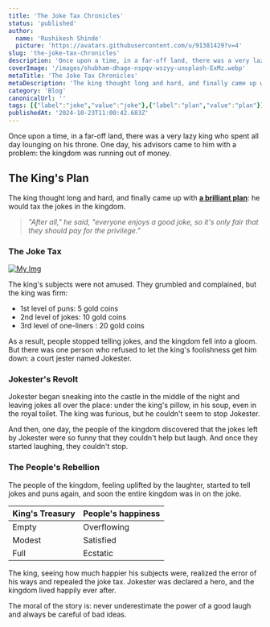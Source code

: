 ```yaml
---
title: 'The Joke Tax Chronicles'
status: 'published'
author:
  name: 'Rushikesh Shinde'
  picture: 'https://avatars.githubusercontent.com/u/91381429?v=4'
slug: 'the-joke-tax-chronicles'
description: 'Once upon a time, in a far-off land, there was a very lazy king who spent all day lounging on his throne. One day, his advisors came to him with a problem: the kingdom was running out of money.'
coverImage: '/images/shubham-dhage-nspqv-wszyy-unsplash-ExMz.webp'
metaTitle: 'The Joke Tax Chronicles'
metaDescription: 'The king thought long and hard, and finally came up with a brilliant plan: he would tax the jokes in the kingdom.'
category: 'Blog'
canonicalUrl: ''
tags: [{"label":"joke","value":"joke"},{"label":"plan","value":"plan"}]
publishedAt: '2024-10-23T11:00:42.683Z'
---
```


Once upon a time, in a far-off land, there was a very lazy king who spent all day lounging on his throne. One day, his advisors came to him with a problem: the kingdom was running out of money.

## The King's Plan

The king thought long and hard, and finally came up with [**a brilliant plan**](/docs/components/typography): he would tax the jokes in the kingdom.

> *"After all," he said, "everyone enjoys a good joke, so it's only fair that they should pay for the privilege."*

### The Joke Tax

[![My Img](/images/banner_bg_desk-QxNz.webp)](/blog/how-ai-is-transforming-digital-marketing)

The king's subjects were not amused. They grumbled and complained, but the king was firm:

- 1st level of puns: 5 gold coins
- 2nd level of jokes: 10 gold coins
- 3rd level of one-liners : 20 gold coins

As a result, people stopped telling jokes, and the kingdom fell into a gloom. But there was one person who refused to let the king's foolishness get him down: a court jester named Jokester.

### Jokester's Revolt

Jokester began sneaking into the castle in the middle of the night and leaving jokes all over the place: under the king's pillow, in his soup, even in the royal toilet. The king was furious, but he couldn't seem to stop Jokester.

And then, one day, the people of the kingdom discovered that the jokes left by Jokester were so funny that they couldn't help but laugh. And once they started laughing, they couldn't stop.

### The People's Rebellion

The people of the kingdom, feeling uplifted by the laughter, started to tell jokes and puns again, and soon the entire kingdom was in on the joke.

| **King's Treasury** | **People's happiness** |
| --- | --- |
| Empty | Overflowing |
| Modest | Satisfied |
| Full | Ecstatic |

The king, seeing how much happier his subjects were, realized the error of his ways and repealed the joke tax. Jokester was declared a hero, and the kingdom lived happily ever after.

The moral of the story is: never underestimate the power of a good laugh and always be careful of bad ideas.